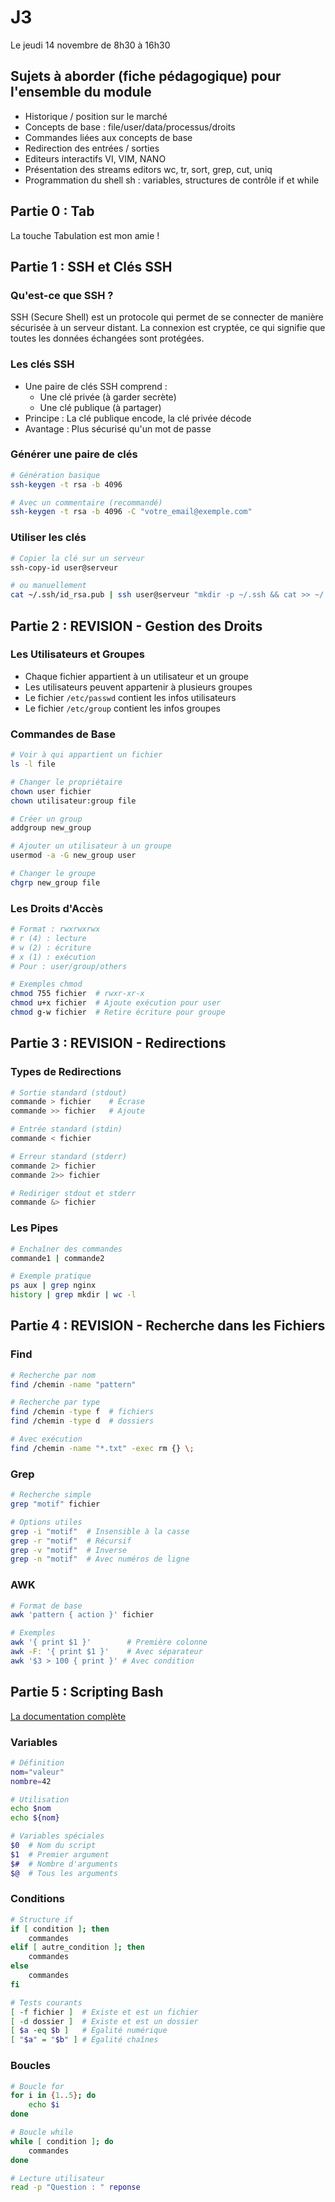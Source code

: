 # J3

Le jeudi 14 novembre de 8h30 à 16h30

## Sujets à aborder (fiche pédagogique) pour l'ensemble du module

- Historique / position sur le marché
- Concepts de base : file/user/data/processus/droits
- Commandes liées aux concepts de base
- Redirection des entrées / sorties
- Editeurs interactifs VI, VIM, NANO
- Présentation des streams editors wc, tr, sort, grep, cut, uniq
- Programmation du shell sh : variables, structures de contrôle if et while

## Partie 0 : Tab

La touche Tabulation est mon amie !

## Partie 1 : SSH et Clés SSH

### Qu'est-ce que SSH ?
SSH (Secure Shell) est un protocole qui permet de se connecter de manière sécurisée à un serveur distant. La connexion est cryptée, ce qui signifie que toutes les données échangées sont protégées.

### Les clés SSH
- Une paire de clés SSH comprend :
    - Une clé privée (à garder secrète)
    - Une clé publique (à partager)
- Principe : La clé publique encode, la clé privée décode
- Avantage : Plus sécurisé qu'un mot de passe

### Générer une paire de clés
```bash
# Génération basique
ssh-keygen -t rsa -b 4096

# Avec un commentaire (recommandé)
ssh-keygen -t rsa -b 4096 -C "votre_email@exemple.com"
```

### Utiliser les clés
```bash
# Copier la clé sur un serveur
ssh-copy-id user@serveur

# ou manuellement
cat ~/.ssh/id_rsa.pub | ssh user@serveur "mkdir -p ~/.ssh && cat >> ~/.ssh/authorized_keys"
```

## Partie 2 : REVISION - Gestion des Droits

### Les Utilisateurs et Groupes
- Chaque fichier appartient à un utilisateur et un groupe
- Les utilisateurs peuvent appartenir à plusieurs groupes
- Le fichier `/etc/passwd` contient les infos utilisateurs
- Le fichier `/etc/group` contient les infos groupes

### Commandes de Base
```bash
# Voir à qui appartient un fichier
ls -l file

# Changer le propriétaire
chown user fichier
chown utilisateur:group file

# Créer un group
addgroup new_group

# Ajouter un utilisateur à un groupe
usermod -a -G new_group user

# Changer le groupe
chgrp new_group file
```

### Les Droits d'Accès
```bash
# Format : rwxrwxrwx
# r (4) : lecture
# w (2) : écriture
# x (1) : exécution
# Pour : user/group/others

# Exemples chmod
chmod 755 fichier  # rwxr-xr-x
chmod u+x fichier  # Ajoute exécution pour user
chmod g-w fichier  # Retire écriture pour groupe
```

## Partie 3 : REVISION - Redirections

### Types de Redirections
```bash
# Sortie standard (stdout)
commande > fichier    # Écrase
commande >> fichier   # Ajoute

# Entrée standard (stdin)
commande < fichier

# Erreur standard (stderr)
commande 2> fichier
commande 2>> fichier

# Rediriger stdout et stderr
commande &> fichier
```

### Les Pipes
```bash
# Enchaîner des commandes
commande1 | commande2

# Exemple pratique
ps aux | grep nginx
history | grep mkdir | wc -l
```

## Partie 4 : REVISION - Recherche dans les Fichiers

### Find
```bash
# Recherche par nom
find /chemin -name "pattern"

# Recherche par type
find /chemin -type f  # fichiers
find /chemin -type d  # dossiers

# Avec exécution
find /chemin -name "*.txt" -exec rm {} \;
```

### Grep
```bash
# Recherche simple
grep "motif" fichier

# Options utiles
grep -i "motif"  # Insensible à la casse
grep -r "motif"  # Récursif
grep -v "motif"  # Inverse
grep -n "motif"  # Avec numéros de ligne
```

### AWK
```bash
# Format de base
awk 'pattern { action }' fichier

# Exemples
awk '{ print $1 }'        # Première colonne
awk -F: '{ print $1 }'    # Avec séparateur
awk '$3 > 100 { print }' # Avec condition
```

## Partie 5 : Scripting Bash

[La documentation complète](https://doc.ubuntu-fr.org/tutoriel/script_shell)

### Variables
```bash
# Définition
nom="valeur"
nombre=42

# Utilisation
echo $nom
echo ${nom}

# Variables spéciales
$0  # Nom du script
$1  # Premier argument
$#  # Nombre d'arguments
$@  # Tous les arguments
```

### Conditions
```bash
# Structure if
if [ condition ]; then
    commandes
elif [ autre_condition ]; then
    commandes
else
    commandes
fi

# Tests courants
[ -f fichier ]  # Existe et est un fichier
[ -d dossier ]  # Existe et est un dossier
[ $a -eq $b ]   # Égalité numérique
[ "$a" = "$b" ] # Égalité chaînes
```

### Boucles
```bash
# Boucle for
for i in {1..5}; do
    echo $i
done

# Boucle while
while [ condition ]; do
    commandes
done

# Lecture utilisateur
read -p "Question : " reponse
```
